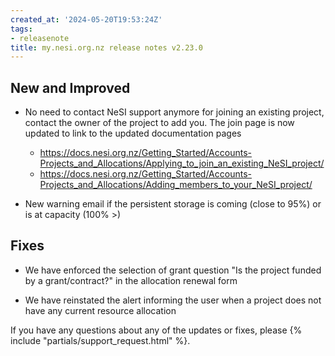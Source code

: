 ```yaml
---
created_at: '2024-05-20T19:53:24Z'
tags:
- releasenote
title: my.nesi.org.nz release notes v2.23.0
---
```


## New and Improved

- No need to contact NeSI support anymore for joining an existing project, contact the owner of the project to add you. The join page is now updated to link to the updated documentation pages
    - https://docs.nesi.org.nz/Getting_Started/Accounts-Projects_and_Allocations/Applying_to_join_an_existing_NeSI_project/
    - https://docs.nesi.org.nz/Getting_Started/Accounts-Projects_and_Allocations/Adding_members_to_your_NeSI_project/

- New warning email if the persistent storage is coming (close to 95%) or is at capacity (100% >)

## Fixes

- We have enforced the selection of grant question "Is the project funded by a grant/contract?" in the allocation renewal form

- We have reinstated the alert informing the user when a project does not have any current resource allocation

If you have any questions about any of the updates or fixes, please
{% include "partials/support_request.html" %}.
